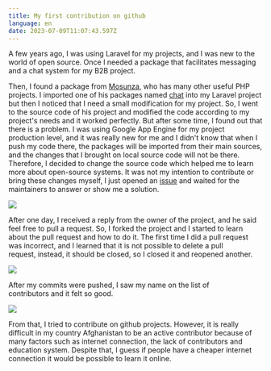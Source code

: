```yaml
---
title: My first contribution on github
language: en
date: 2023-07-09T11:07:43.597Z
---
```

A few years ago, I was using Laravel for my projects, and I was new to the world of open source. Once I needed a package that facilitates messaging and a chat system for my B2B project. 

Then, I found a package from [Mosunza](https://github.com/musonza), who has many other useful PHP projects. I imported one of his packages named [chat](https://github.com/musonza/chat) into my Laravel project but then I noticed that I need a small modification for my project. So, I went to the source code of his project and modified the code according to my project's needs and it worked perfectly. But after some time, I found out that there is a problem. I was using Google App Engine for my project production level, and it was really new for me and I didn't know that when I push my code there, the packages will be imported from their main sources, and the changes that I brought on local source code will not be there. Therefore, I decided to change the source code which helped me to learn more about open-source systems. It was not my intention to contribute or bring these changes myself, I just opened an [issue](https://github.com/musonza/chat/issues/273) and waited for the maintainers to answer or show me a solution. 

![](/images/chat-issue.png)

After one day, I received a reply from the owner of the project, and he said feel free to pull a request. So, I forked the project and I started to learn about the pull request and how to do it. The first time I did a pull request was incorrect, and I learned that it is not possible to delete a pull request, instead, it should be closed, so I closed it and reopened another. 

![](/images/pull-request.png)

After my commits were pushed, I saw my name on the list of contributors and it felt so good.

![](/images/chat-contributors.png)

From that, I tried to contribute on github projects. However, it is really difficult in my country Afghanistan to be an active contributor because of many factors such as internet connection, the lack of contributors and education system. Despite that, I guess if people have a cheaper internet connection it would be possible to learn it online.